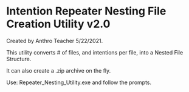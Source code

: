 # Intention Repeater Nesting File Creation Utility v2.0

Created by Anthro Teacher 5/22/2021.

This utility converts # of files, and intentions per file, into a Nested File Structure.

It can also create a .zip archive on the fly.

Use: Repeater_Nesting_Utility.exe and follow the prompts.
